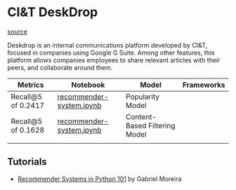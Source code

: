 # CI&T DeskDrop

[source](https://www.kaggle.com/datasets/gspmoreira/articles-sharing-reading-from-cit-deskdrop)

Deskdrop is an internal communications platform developed by CI&T, focused in companies using Google G Suite. Among other features, this platform allows companies employees to share relevant articles with their peers, and collaborate around them.



| Metrics            | Notebook                                               | Model                         | Frameworks |
| ------------------ | ------------------------------------------------------ | ----------------------------- | ---------- |
| Recall@5 of 0.2417 | [recommender-system.ipynb](./recommender-system.ipynb) | Popularity Model              |            |
| Recall@5 of 0.1628 | [recommender-system.ipynb](./recommender-system.ipynb) | Content-Based Filtering Model |            |
|                    |                                                        |                               |            |



## Tutorials

* [Recommender Systems in Python 101](https://www.kaggle.com/code/gspmoreira/recommender-systems-in-python-101/notebook) by Gabriel Moreira

